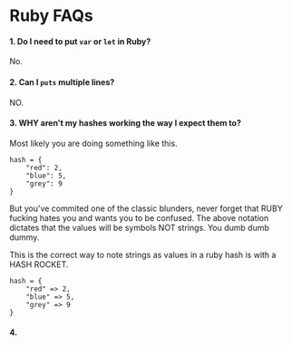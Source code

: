 # Ruby FAQs

#### 1. Do I need to put `var` or `let` in Ruby? 
No.
#### 2. Can I `puts` multiple lines? 
NO.
#### 3. WHY aren't my hashes working the way I expect them to?

Most likely you are doing something like this.
```
hash = {
    "red": 2,
    "blue": 5,
    "grey": 9
}
```
But you've commited one of the classic blunders, never forget that RUBY fucking hates you and wants you to be confused.
The above notation dictates that the values will be symbols NOT strings. You dumb dumb dummy.

This is the correct way to note strings as values in a ruby hash is with a HASH ROCKET.
```
hash = {
    "red" => 2,
    "blue" => 5,
    "grey" => 9
}
```

#### 4. 
